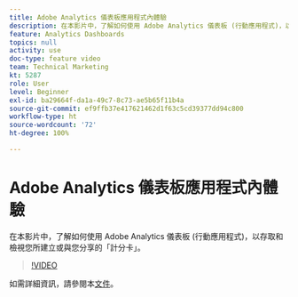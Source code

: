 ```yaml
---
title: Adobe Analytics 儀表板應用程式內體驗
description: 在本影片中，了解如何使用 Adobe Analytics 儀表板 (行動應用程式)，以存取和檢視您所建立或與您分享的「計分卡」。
feature: Analytics Dashboards
topics: null
activity: use
doc-type: feature video
team: Technical Marketing
kt: 5287
role: User
level: Beginner
exl-id: ba29664f-da1a-49c7-8c73-ae5b65f11b4a
source-git-commit: ef9ffb37e417621462d1f63c5cd39377dd94c800
workflow-type: ht
source-wordcount: '72'
ht-degree: 100%

---
```


# Adobe Analytics 儀表板應用程式內體驗

在本影片中，了解如何使用 Adobe Analytics 儀表板 (行動應用程式)，以存取和檢視您所建立或與您分享的「計分卡」。

>[!VIDEO](https://video.tv.adobe.com/v/34545/?quality=12)

如需詳細資訊，請參閱本[文件](https://experienceleague.adobe.com/docs/analytics/analyze/mobapp/home.html?lang=zh-Hant)。
